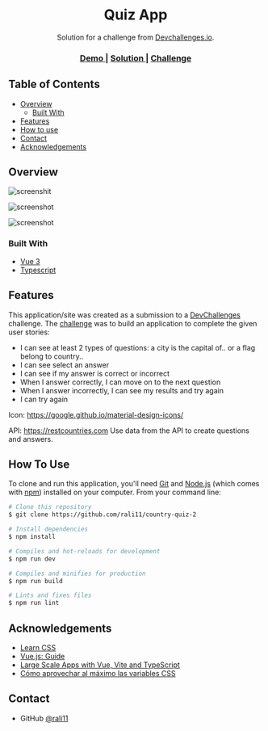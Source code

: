 <h1 align="center">Quiz App</h1>

<div align="center">
   Solution for a challenge from  <a href="http://devchallenges.io" target="_blank">Devchallenges.io</a>.
</div>

<div align="center">
  <h3>
    <a href="https://musical-meringue-211f04.netlify.app">
      Demo
    </a>
    <span> | </span>
    <a href="https://github.com/rali11/country-quiz-2">
      Solution
    </a>
    <span> | </span>
    <a href="https://legacy.devchallenges.io/challenges/Bu3G2irnaXmfwQ8sZkw8">
      Challenge
    </a>
  </h3>
</div>

<!-- TABLE OF CONTENTS -->

## Table of Contents

- [Overview](#overview)
  - [Built With](#built-with)
- [Features](#features)
- [How to use](#how-to-use)
- [Contact](#contact)
- [Acknowledgements](#acknowledgements)

<!-- OVERVIEW -->

## Overview

![screenshit](https://i.ibb.co/VDNdTS0/Screenshot-2023-01-18-at-21-09-21-country-quiz.png)

![screenshot](https://i.ibb.co/wLW61rz/Screenshot-2023-01-18-at-21-09-39-country-quiz.png)

![screenshot](https://i.ibb.co/KzmYrQh/Screenshot-2023-01-18-at-21-10-53-country-quiz.png)


<!--Introduce your projects by taking a screenshot or a gif. Try to tell visitors a story about your project by answering:

- Where can I see your demo?
- What was your experience?
- What have you learned/improved?
- Your wisdom? :)-->

### Built With

<!-- This section should list any major frameworks that you built your project using. Here are a few examples.-->

- [Vue 3](https://vuejs.org/)
- [Typescript](https://www.typescriptlang.org)

## Features

<!-- List the features of your application or follow the template. Don't share the figma file here :) -->

This application/site was created as a submission to a [DevChallenges](https://devchallenges.io/challenges) challenge. The [challenge](https://devchallenges.io/challenges/mM1UIenRhK808W8qmLWv) was to build an application to complete the given user stories:

- I can see at least 2 types of questions: a city is the capital of.. or a flag belong to country..
- I can see select an answer
- I can see if my answer is correct or incorrect
- When I answer correctly, I can move on to the next question
- When I answer incorrectly, I can see my results and try again
- I can try again

Icon: https://google.github.io/material-design-icons/

API: https://restcountries.com Use data from the API to create questions and answers.

## How To Use

<!-- Example: -->

To clone and run this application, you'll need [Git](https://git-scm.com) and [Node.js](https://nodejs.org/en/download/) (which comes with [npm](http://npmjs.com)) installed on your computer. From your command line:

```bash
# Clone this repository
$ git clone https://github.com/rali11/country-quiz-2

# Install dependencies
$ npm install

# Compiles and hot-reloads for development
$ npm run dev

# Compiles and minifies for production
$ npm run build

# Lints and fixes files
$ npm run lint
```

## Acknowledgements

<!-- This section should list any articles or add-ons/plugins that helps you to complete the project. This is optional but it will help you in the future. For example: -->

- [Learn CSS](https://web.dev/learn/css/)
- [Vue.js: Guide](https://vuejs.org/guide/introduction.html)
- [Large Scale Apps with Vue, Vite and TypeScript](https://leanpub.com/vue-vite-typescript)
- [Cómo aprovechar al máximo las variables CSS](https://www.youtube.com/watch?v=f2XGbg_3dRk&list=PLZVwXPbHD1KO4nUbniS0nf2tgwqg1kukX&index=18)

## Contact

- GitHub [@rali11](https://{github.com/rali11})